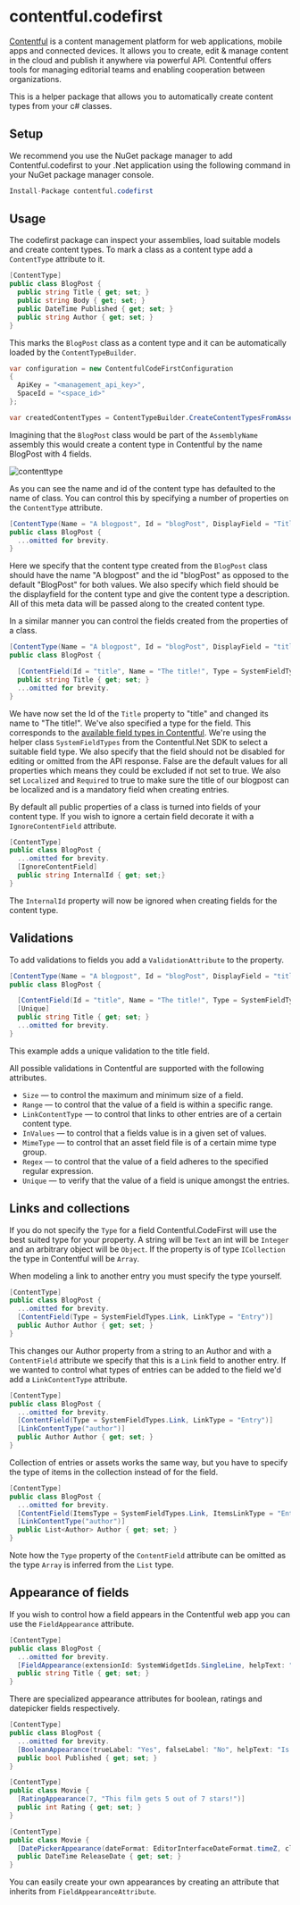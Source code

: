 # contentful.codefirst

[Contentful](https://www.contentful.com) is a content management platform for web applications, mobile apps and connected devices. It allows you to create, edit & manage content in the cloud and publish it anywhere via powerful API. Contentful offers tools for managing editorial teams and enabling cooperation between organizations.

This is a helper package that allows you to automatically create content types from your c# classes.

## Setup

We recommend you use the NuGet package manager to add Contentful.codefirst to your .Net application using the following command in your NuGet package manager console.

```csharp
Install-Package contentful.codefirst
```

## Usage

The codefirst package can inspect your assemblies, load suitable models and create content types. To mark a class as a content type add a `ContentType` attribute to it.

```csharp
[ContentType]
public class BlogPost {
  public string Title { get; set; }
  public string Body { get; set; }
  public DateTime Published { get; set; }
  public string Author { get; set; }
}
```

This marks the `BlogPost` class as a content type and it can be automatically loaded by the `ContentTypeBuilder`.

```csharp
var configuration = new ContentfulCodeFirstConfiguration 
{
  ApiKey = "<management_api_key>",
  SpaceId = "<space_id>"
};

var createdContentTypes = ContentTypeBuilder.CreateContentTypesFromAssembly("AssemblyName", configuration);
```

Imagining that the `BlogPost` class would be part of the `AssemblyName` assembly this would create a content type in Contentful by the name BlogPost with 4 fields.

![contenttype](https://user-images.githubusercontent.com/1835323/32037997-3ffc4dc8-ba28-11e7-9fe6-2589dce43470.PNG)

As you can see the name and id of the content type has defaulted to the name of class. You can control this by specifying a number of properties on the `ContentType` attribute.

```csharp
[ContentType(Name = "A blogpost", Id = "blogPost", DisplayField = "Title", Description = "A simple blog post content type")]
public class BlogPost {
  ...omitted for brevity.
}
```

Here we specify that the content type created from the `BlogPost` class should have the name "A blogpost" and the id "blogPost" as opposed to the default "BlogPost" for both values.
We also specify which field should be the displayfield for the content type and give the content type a description. All of this meta data will be passed along to the created content type.

In a similar manner you can control the fields created from the properties of a class.

```csharp
[ContentType(Name = "A blogpost", Id = "blogPost", DisplayField = "title", Description = "A simple blog post content type")]
public class BlogPost {

  [ContentField(Id = "title", Name = "The title!", Type = SystemFieldTypes.Symbol, Disabled = false, Omitted = false, Localized = true,  Required = true)]
  public string Title { get; set; }
  ...omitted for brevity.
}
```

We have now set the Id of the `Title` property to "title" and changed its name to "The title!". We've also specified a type for the field.
This corresponds to the [available field types in Contentful](https://www.contentful.com/developers/docs/concepts/data-model/#fields). We're using
the helper class `SystemFieldTypes` from the Contentful.Net SDK to select a suitable field type. We also specify that the field should not be disabled 
for editing or omitted from the API response. False are the default values for all properties which means they could be excluded if not set to true. We 
also set `Localized` and `Required` to true to make sure the title of our blogpost can be localized and is a mandatory field when creating entries.

By default all public properties of a class is turned into fields of your content type. If you wish to ignore a certain field decorate it with
a `IgnoreContentField` attribute.

```csharp
[ContentType]
public class BlogPost {
  ...omitted for brevity.
  [IgnoreContentField]
  public string InternalId { get; set;}
}
```

The `InternalId` property will now be ignored when creating fields for the content type.

## Validations

To add validations to fields you add a `ValidationAttribute` to the property.

```csharp
[ContentType(Name = "A blogpost", Id = "blogPost", DisplayField = "title", Description = "A simple blog post content type")]
public class BlogPost {

  [ContentField(Id = "title", Name = "The title!", Type = SystemFieldTypes.Symbol, Disabled = false, Omitted = false, Localized = true,  Required = true)]
  [Unique]
  public string Title { get; set; }
  ...omitted for brevity.
}
```

This example adds a unique validation to the title field.

All possible validations in Contentful are supported with the following attributes.

- `Size` &mdash; to control the maximum and minimum size of a field.
- `Range` &mdash; to control that the value of a field is within a specific range.
- `LinkContentType` &mdash; to control that links to other entries are of a certain content type.
- `InValues` &mdash; to control that a fields value is in a given set of values.
- `MimeType` &mdash; to control that an asset field file is of a certain mime type group.
- `Regex` &mdash; to control that the value of a field adheres to the specified regular expression.
- `Unique` &mdash; to verify that the value of a field is unique amongst the entries.

## Links and collections

If you do not specify the `Type` for a field Contentful.CodeFirst will use the best suited type for your property. A string will be `Text` an int will be `Integer` and an arbitrary object will be `Object`. If the property is of type `ICollection` the type in Contentful will be `Array`.

When modeling a link to another entry you must specify the type yourself.

```csharp
[ContentType]
public class BlogPost {
  ...omitted for brevity.
  [ContentField(Type = SystemFieldTypes.Link, LinkType = "Entry")]
  public Author Author { get; set; }
}
```

This changes our Author property from a string to an Author and with a `ContentField` attribute we specify that this is a `Link` field to another entry. If we wanted to control what types of entries can be added to the field we'd add a `LinkContentType` attribute.

```csharp
[ContentType]
public class BlogPost {
  ...omitted for brevity.
  [ContentField(Type = SystemFieldTypes.Link, LinkType = "Entry")]
  [LinkContentType("author")]
  public Author Author { get; set; }
}
```

Collection of entries or assets works the same way, but you have to specify the type of items in the collection instead of for the field.

```csharp
[ContentType]
public class BlogPost {
  ...omitted for brevity.
  [ContentField(ItemsType = SystemFieldTypes.Link, ItemsLinkType = "Entry")]
  [LinkContentType("author")]
  public List<Author> Author { get; set; }
}
```

Note how the `Type` property of the `ContentField` attribute can be omitted as the type `Array` is inferred from the `List` type.

## Appearance of fields

If you wish to control how a field appears in the Contentful web app you can use the `FieldAppearance` attribute.

```csharp
[ContentType]
public class BlogPost {
  ...omitted for brevity.
  [FieldAppearance(extensionId: SystemWidgetIds.SingleLine, helpText: "The title of the blog post")]
  public string Title { get; set; }
}
```

There are specialized appearance attributes for boolean, ratings and datepicker fields respectively.

```csharp
[ContentType]
public class BlogPost {
  ...omitted for brevity.
  [BooleanAppearance(trueLabel: "Yes", falseLabel: "No", helpText: "Is this blog post published or not?")]
  public bool Published { get; set; }
}
```

```csharp
[ContentType]
public class Movie {
  [RatingAppearance(7, "This film gets 5 out of 7 stars!")]
  public int Rating { get; set; }
}
```

```csharp
[ContentType]
public class Movie {
  [DatePickerAppearance(dateFormat: EditorInterfaceDateFormat.timeZ, clockFormat: "am", helpText: "The release date.")]
  public DateTime ReleaseDate { get; set; }
}
```

You can easily create your own appearances by creating an attribute that inherits from `FieldAppearanceAttribute`.
